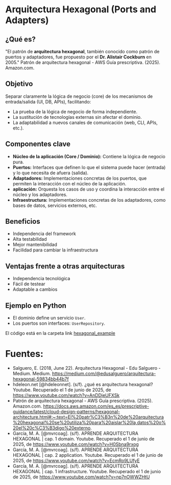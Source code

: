 # Arquitectura Hexagonal (Ports and Adapters)

## ¿Qué es?

"El patrón de **arquitectura hexagonal**, también conocido como patrón de puertos y adaptadores, fue propuesto por el **Dr. Alistair Cockburn** en 2005." Patrón de arquitectura hexagonal - AWS Guía prescriptiva. (2025). Amazon.com. 


## Objetivo

Separar claramente la lógica de negocio (core) de los mecanismos de entrada/salida (UI, DB, APIs), facilitando:
- La prueba de la lógica de negocio de forma independiente.
- La sustitución de tecnologías externas sin afectar el dominio.
- La adaptabilidad a nuevos canales de comunicación (web, CLI, APIs, etc.).

## Componentes clave
- **Núcleo de la aplicación (Core / Dominio):** Contiene la lógica de negocio pura.
- **Puertos:** Interfaces que definen lo que el sistema puede hacer (entrada) y lo que necesita de afuera (salida).
- **Adaptadores:** Implementaciones concretas de los puertos, que permiten la interacción con el núcleo de la aplicación.
- **aplicación:** Orquesta los casos de uso y coordina la interacción entre el núcleo y los adaptadores.
- **Infraestructura:** Implementaciones concretas de los adaptadores, como bases de datos, servicios externos, etc.


## Beneficios

- Independencia del framework
- Alta testabilidad
- Mejor mantenibilidad
- Facilidad para cambiar la infraestructura

## Ventajas frente a otras arquitecturas

- Independencia tecnológica
- Fácil de testear
- Adaptable a cambios

## Ejemplo en Python

- El dominio define un servicio `User`.
- Los puertos son interfaces: `UserRepository`.

El código está en la carpeta link [hexagonal_example](./hexagonal_example/)

# Fuentes:

- Salguero, E. (2018, June 22). Arquitectura Hexagonal - Edu Salguero - Medium. Medium. https://medium.com/@edusalguero/arquitectura-hexagonal-59834bb44b7f
- hdeleon.net [@hdeleonnet]. (s/f). ¿qué es arquitectura hexagonal? Youtube. Recuperado el 1 de junio de 2025, de https://www.youtube.com/watch?v=AnDDjeUFXSk
- Patrón de arquitectura hexagonal - AWS Guía prescriptiva. (2025). Amazon.com. https://docs.aws.amazon.com/es_es/prescriptive-guidance/latest/cloud-design-patterns/hexagonal-architecture.html#:~:text=El%20patr%C3%B3n%20de%20arquitectura%20hexagonal%20se%20utiliza%20para%20aislar%20la,datos%20o%20el%20c%C3%B3digo%20externo.
- García, M. A. [@mvrcoag]. (s/f). APRENDE ARQUITECTURA HEXAGONAL | cap. 1 domain. Youtube. Recuperado el 1 de junio de 2025, de https://www.youtube.com/watch?v=H0Sbna9rxog
- García, M. A. [@mvrcoag]. (s/f). APRENDE ARQUITECTURA HEXAGONAL | cap. 2 application. Youtube. Recuperado el 1 de junio de 2025, de https://www.youtube.com/watch?v=EcmRo9LUfyE
- García, M. A. [@mvrcoag]. (s/f). APRENDE ARQUITECTURA HEXAGONAL | cap. 1 infrastructure. Youtube. Recuperado el 1 de junio de 2025, de https://www.youtube.com/watch?v=np7nOWWZHtU